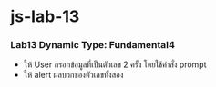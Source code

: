 # js-lab-13
### Lab13 Dynamic Type: Fundamental4
- ให้ User กรอกข้อมูลที่เป็นตัวเลข 2 ครั้ง โดยใช้คำสั่ง prompt 
- ให้ alert ผลบวกของตัวเลขทั้งสอง
